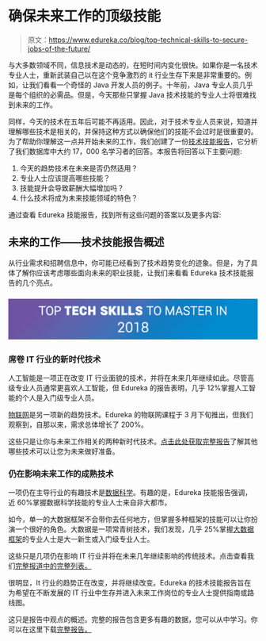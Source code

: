 # 确保未来工作的顶级技能

> 原文：<https://www.edureka.co/blog/top-technical-skills-to-secure-jobs-of-the-future/>

与大多数领域不同，信息技术是动态的，在短时间内变化很快。如果你是一名技术专业人士，重新武装自己以在这个竞争激烈的 it 行业生存下来是非常重要的。例如，让我们看看一个奇怪的 Java 开发人员的例子。十年前，Java 专业人员几乎是每个组织的必需品。但是，今天那些只掌握 Java 技术技能的专业人士将很难找到未来的工作。

同样，今天的技术在五年后可能不再适用。因此，对于技术专业人员来说，知道并理解哪些技术是相关的，并保持这种方式以确保他们的技能不会过时是很重要的。为了帮助你理解这一点并开始未来的工作，我们创建了一份[技术技能报告](https://www.edureka.co/skill-report)，它分析了我们数据库中大约 17，000 名学习者的回答。本报告将回答以下主要问题:

1.  今天的趋势技术在未来是否仍然适用？
2.  专业人士应该提高哪些技能？
3.  技能提升会导致薪酬大幅增加吗？
4.  什么技术将成为未来技能领域的特色？

通过查看 Edureka 技能报告，找到所有这些问题的答案以及更多内容:

## 未来的工作——技术技能报告概述

从行业需求和招聘信息中，你可能已经看到了技术趋势变化的迹象。但是，为了具体了解你应该考虑哪些面向未来的职业技能，让我们来看看 Edureka 技术技能报告的几个亮点。

### [![Top Technical Skills Jobs of the Future | Edureka Blog](img/f7b608b50f080e51de15f46def668e95.png)](https://www.edureka.co/skill-report)

### 席卷 IT 行业的新时代技术

人工智能是一项正在改变 IT 行业面貌的技术，并将在未来几年继续如此。尽管高级专业人员通常更喜欢人工智能，但 Edureka 的报告表明，几乎 12%掌握人工智能的个人是入门级专业人员。

[物联网](https://www.edureka.co/blog/iot-tutorial/)是另一项新的趋势技术。Edureka 的物联网课程于 3 月下旬推出，但我们观察到，自那以来，需求总体增长了 200%。

这些只是让你与未来工作相关的两种新时代技术。[点击此处获取完整报告](https://www.edureka.co/skill-report)了解其他哪些技术可以让您为未来做好准备。

### 仍在影响未来工作的成熟技术

一项仍在主导行业的有趣技术是[数据科学](https://www.edureka.co/blog/what-is-data-science/)。有趣的是，Edureka 技能报告强调，近 60%掌握数据科学技能的专业人士来自非大都市。

如今，单一的大数据框架不会带你去任何地方，但掌握多种框架的技能可以让你扮演一个很好的角色。大数据是一项常青树技术，我们发现，几乎 25%掌握[大数据框架](https://www.edureka.co/blog/10-reasons-why-big-data-analytics-is-the-best-career-move)的专业人士是大一新生或入门级专业人士。

这些只是几项仍在影响 IT 行业并将在未来几年继续影响的传统技术。点击查看我们[完整报道中的完整列表。](https://www.edureka.co/skill-report)

很明显，It 行业的趋势正在改变，并将继续改变。Edureka 的技术技能报告旨在为希望在不断发展的 IT 行业中生存并进入未来工作岗位的专业人士提供指南或路线图。

这只是报告中观点的概述。完整的报告包含更多有趣的数据，您可以从中学习。你可以在这里下载[完整报告。](https://www.edureka.co/skill-report)